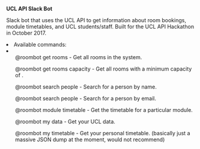 <b>UCL API Slack Bot</b>

Slack bot that uses the UCL API to get information about room bookings, module timetables, and UCL students/staff. Built for the UCL API Hackathon in October 2017.

<li>Available commands:<li>
<ul>@roombot get rooms - Get all rooms in the system.</ul>
<ul>@roombot get rooms capacity <number> - Get all rooms with a minimum capacity of <number>.</ul>
<ul>@roombot search people <person> - Search for a person by name.</ul>
<ul>@roombot search people <email> - Search for a person by email.</ul>
<ul>@roombot module timetable <module code> - Get the timetable for a particular module.</ul>
<ul>@roombot my data - Get your UCL data.</ul>
<ul>@roombot my timetable - Get your personal timetable. (basically just a massive JSON dump at the moment, would not recommend)</ul>

